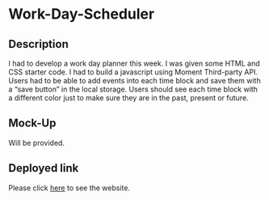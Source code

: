 # Work-Day-Scheduler
## Description
I had to develop a work day planner this week. I was given some HTML and CSS starter code. I had to build a javascript using Moment Third-party API. Users had to be able to add events into each time block and save them with a “save button” in the local storage. Users should see each time block with a different color just to make sure they are in the past, present or future.  

## Mock-Up
Will be provided.

## Deployed link
Please click [here]() to see the website.  

